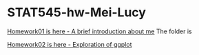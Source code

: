 # STAT545-hw-Mei-Lucy


[Homework01 is here - A brief introduction about me](https://github.com/lucymei/STAT545-hw01-Mei-Lucy/blob/master/README.md)
The folder is 

[Homework02 is here - Exploration of ggplot](https://github.com/lucymei/STAT545-hw-Mei-Lucy/blob/master/hw2/STAT545_hw02.md)

